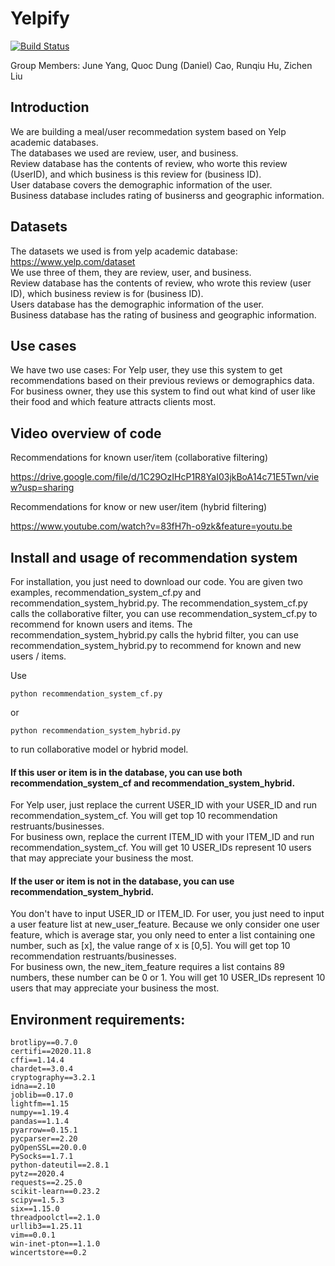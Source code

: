 # Yelpify
[![Build Status](https://travis-ci.com/RH5648/yelpify.svg?branch=main)](https://travis-ci.com/RH5648/yelpify)

Group Members: June Yang, Quoc Dung (Daniel) Cao, Runqiu Hu, Zichen Liu

## Introduction
We are building a meal/user recommedation system based on Yelp academic databases.  
The databases we used are review, user, and business.  
Review database has the contents of review, who worte this review (UserID), and which business is this review for (business ID).  
User database covers the demographic information of the user.  
Business database includes rating of businerss and geographic information.  

## Datasets
The datasets we used is from yelp academic database:  
https://www.yelp.com/dataset   
We use three of them, they are review, user, and business.  
Review database has the contents of review, who wrote this review (user ID), which business review is for (business ID).  
Users database has the demographic information of the user.  
Business database has the rating of business and geographic information.  

## Use cases
We have two use cases:
For Yelp user, they use this system to get recommendations based on their previous reviews or demographics data.
For business owner, they use this system to find out what kind of user like their food and which feature attracts clients most. 

## Video overview of code
Recommendations for known user/item (collaborative filtering)

https://drive.google.com/file/d/1C29OzIHcP1R8YaI03jkBoA14c71E5Twn/view?usp=sharing

Recommendations for know or new user/item (hybrid filtering)

https://www.youtube.com/watch?v=83fH7h-o9zk&feature=youtu.be

## Install and usage of recommendation system
For installation, you just need to download our code. 
You are given two examples, recommendation_system_cf.py and recommendation_system_hybrid.py.
The recommendation_system_cf.py calls the collaborative filter, you can use recommendation_system_cf.py to recommend for known users and items. 
The recommendation_system_hybrid.py calls the hybrid filter, you can use recommendation_system_hybrid.py to recommend for known and new users / items.

Use 
```
python recommendation_system_cf.py 
```
or
```
python recommendation_system_hybrid.py 
```
to run collaborative model or hybrid model.
#### If this user or item is in the database, you can use both recommendation_system_cf and recommendation_system_hybrid.   
For Yelp user, just replace the current USER_ID with your USER_ID and run recommendation_system_cf. You will get top 10 recommendation restruants/businesses.   
For business own, replace the current ITEM_ID with your ITEM_ID and run recommendation_system_cf. You will get 10 USER_IDs represent 10 users that may appreciate your business the most.   
#### If the user or item is not in the database, you can use recommendation_system_hybrid.   
You don't have to input USER_ID or ITEM_ID.
For user, you just need to input a user feature list at new_user_feature. Because we only consider one user feature, which is average star, you only need to enter a list containing one number, such as [x], the value range of x is [0,5]. You will get top 10 recommendation restruants/businesses.   
For business own, the new_item_feature requires a list contains 89 numbers, these number can be 0 or 1. You will get 10 USER_IDs represent 10 users that may appreciate your business the most.   

## Environment requirements:
```
brotlipy==0.7.0
certifi==2020.11.8
cffi==1.14.4
chardet==3.0.4
cryptography==3.2.1
idna==2.10
joblib==0.17.0
lightfm==1.15
numpy==1.19.4
pandas==1.1.4
pyarrow==0.15.1
pycparser==2.20
pyOpenSSL==20.0.0
PySocks==1.7.1
python-dateutil==2.8.1
pytz==2020.4
requests==2.25.0
scikit-learn==0.23.2
scipy==1.5.3
six==1.15.0
threadpoolctl==2.1.0
urllib3==1.25.11
vim==0.0.1
win-inet-pton==1.1.0
wincertstore==0.2
```

